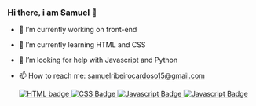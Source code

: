 ### Hi there, i am Samuel 👋

- 🔭 I’m currently working on front-end
- 🌱 I’m currently learning HTML and CSS
- 🤔 I’m looking for help with Javascript and Python
- 📫 How to reach me: samuelribeirocardoso15@gmail.com

  <div id="skills">
  <a href="HTML">
    <img src="https://img.shields.io/badge/HTML5-E34F26?style=for-the-badge&logo=html5&logoColor=white" alt="HTML badge"/>
  <a href="CSS">
    <img src="https://img.shields.io/badge/CSS3-1572B6?style=for-the-badge&logo=css3&logoColor=white" alt="CSS Badge"/>
  <a href="Javascript">
    <img src="https://img.shields.io/badge/JavaScript-323330?style=for-the-badge&logo=javascript&logoColor=F7DF1E" alt="Javascript Badge"/>
  <a href="Python">
    <img src="https://img.shields.io/badge/Python-FFD43B?style=for-the-badge&logo=python&logoColor=blue" alt="Javascript Badge"/>
</div>

